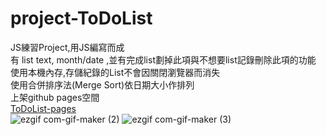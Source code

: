# project-ToDoList
JS練習Project,用JS編寫而成<br/>
有 list text, month/date ,並有完成list劃掉此項與不想要list記錄刪除此項的功能<br/>
使用本機內存,存儲紀錄的List不會因關閉瀏覽器而消失<br/>
使用合併排序法(Merge Sort)依日期大小作排列<br/>
上架github pages空間<br/>
<a href="https://qcmytm.github.io/project-ToDoList/">ToDoList-pages</a><br/>
![ezgif com-gif-maker (2)](https://user-images.githubusercontent.com/107973729/216778171-bcf7020e-d2de-4975-895b-0555e3b83f7e.gif)
![ezgif com-gif-maker (3)](https://user-images.githubusercontent.com/107973729/216778176-2b3cecb7-277a-4c93-88ea-cad68e5d1152.gif)
